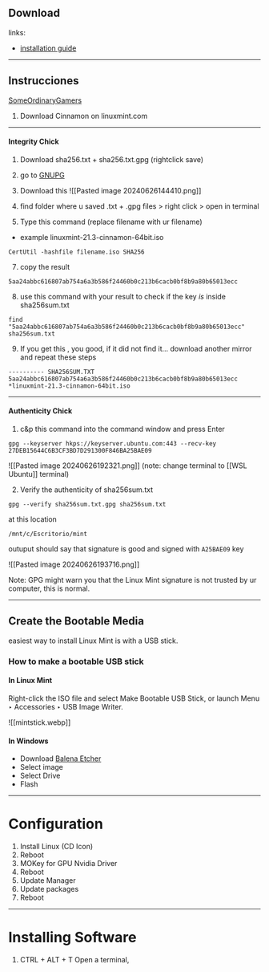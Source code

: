 ## Download

links:
- [installation guide](https://linuxmint-installation-guide.readthedocs.io/en/latest/)


---
## Instrucciones

 [SomeOrdinaryGamers](https://www.youtube.com/@SomeOrdinaryGamers) 
1. Download Cinnamon on linuxmint.com 

---
#### Integrity Chick

1. Download sha256.txt + sha256.txt.gpg (rightclick save)
2. go to [GNUPG](https://www.gnupg.org/download/index.html)
3. Download this
![[Pasted image 20240626144410.png]]

5. find folder where u saved .txt + .gpg files > right click > open in terminal
6. Type this command (replace filename with ur filename)
- example linuxmint-21.3-cinnamon-64bit.iso
```
CertUtil -hashfile filename.iso SHA256
```

7. copy the result
```
5aa24abbc616807ab754a6a3b586f24460b0c213b6cacb0bf8b9a80b65013ecc
```

8. use this command with your result to check if the key *is* inside sha256sum.txt
```
find "5aa24abbc616807ab754a6a3b586f24460b0c213b6cacb0bf8b9a80b65013ecc" sha256sum.txt
```

9. If you get this , you good, if it did not find it... download another mirror and repeat these steps
```
---------- SHA256SUM.TXT
5aa24abbc616807ab754a6a3b586f24460b0c213b6cacb0bf8b9a80b65013ecc *linuxmint-21.3-cinnamon-64bit.iso
```

---
#### Authenticity Chick

1. c&p this command into the command window and press Enter
```
gpg --keyserver hkps://keyserver.ubuntu.com:443 --recv-key 27DEB15644C6B3CF3BD7D291300F846BA25BAE09
```

![[Pasted image 20240626192321.png]]
(note: change terminal to [[WSL Ubuntu]] terminal)

2. Verify the authenticity of sha256sum.txt

```
gpg --verify sha256sum.txt.gpg sha256sum.txt
```

at this location

```
/mnt/c/Escritorio/mint
```

outuput should say that signature is good and signed with ```A25BAE09``` key

![[Pasted image 20240626193716.png]]

Note: GPG might warn you that the Linux Mint signature is not trusted by ur computer, this is normal.

---

## Create the Bootable Media

easiest way to install Linux Mint is with a USB stick. 

### How to make a bootable USB stick

#### In Linux Mint
Right-click the ISO file and select Make Bootable USB Stick, or launch Menu ‣ Accessories ‣ USB Image Writer.

![[mintstick.webp]]

#### In Windows

- Download [Balena Etcher](https://etcher.balena.io/) 
- Select image
- Select Drive
- Flash

---
# Configuration

1. Install Linux (CD Icon)
2. Reboot
3. MOKey for GPU Nvidia Driver 
4. Reboot
5. Update Manager
6. Update packages
7. Reboot

---
# Installing Software

1. CTRL + ALT + T Open a terminal, 
```

```